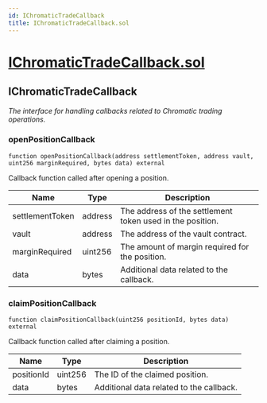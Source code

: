 ```yaml
---
id: IChromaticTradeCallback
title: IChromaticTradeCallback.sol
---
```

# [IChromaticTradeCallback.sol](https://github.com/chromatic-protocol/contracts/tree/main/contracts/core/interfaces/callback/IChromaticTradeCallback.sol)

## IChromaticTradeCallback

_The interface for handling callbacks related to Chromatic trading operations._

### openPositionCallback

```solidity
function openPositionCallback(address settlementToken, address vault, uint256 marginRequired, bytes data) external
```

Callback function called after opening a position.

| Name | Type | Description |
| ---- | ---- | ----------- |
| settlementToken | address | The address of the settlement token used in the position. |
| vault | address | The address of the vault contract. |
| marginRequired | uint256 | The amount of margin required for the position. |
| data | bytes | Additional data related to the callback. |

### claimPositionCallback

```solidity
function claimPositionCallback(uint256 positionId, bytes data) external
```

Callback function called after claiming a position.

| Name | Type | Description |
| ---- | ---- | ----------- |
| positionId | uint256 | The ID of the claimed position. |
| data | bytes | Additional data related to the callback. |


